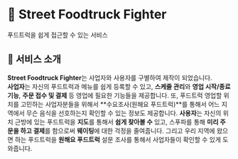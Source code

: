 # 🚚 Street Foodtruck Fighter

푸드트럭을 쉽게 접근할 수 있는 서비스

## 🍔 서비스 소개

**Street Foodtruck Fighter**는 사업자와 사용자를 구별하여 제작이 되었습니다.  
**사업자**는 자신의 푸드트럭과 메뉴를 쉽게 등록할 수 있고, **스케줄 관리**와 **영업 시작/종료 기능**, **주문 접수 및 결제** 등 영업에 필요한 기능들을 제공합니다. 또, 푸드트럭 영업할 위치를 고민하는 사업자분들을 위해서 **수요조사(원해요 푸드트럭)**를 통해서 어느 지역에서 무슨 음식을 선호하는지 확인할 수 있는 정보도 제공합니다.
**사용자**는 자신의 위치 근방에 있는 푸드트럭을 **지도**를 통해서 **쉽게 찾아볼 수** 있고, 스푸파를 통해 **미리 주문을 하고 결제**를 함으로써 **웨이팅**에 대한 걱정을 줄여줍니다. 그리고 우리 지역에 왔으면 하는 푸드트럭을 **원해요 푸드트럭** 설문 조사를 통해서 사업자들이 확인할 수 있게 도와줍니다.

